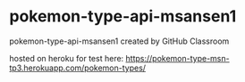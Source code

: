 # pokemon-type-api-msansen1
pokemon-type-api-msansen1 created by GitHub Classroom

hosted on heroku for test here: https://pokemon-type-msn-tp3.herokuapp.com/pokemon-types/
